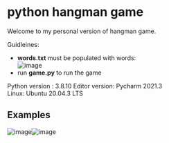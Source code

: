 # python hangman game

Welcome to my personal version of hangman game.

Guidleines:  
* **words.txt** must be populated with words:  
![image](https://user-images.githubusercontent.com/95858490/160280347-bd398be4-9a2a-4b86-ac20-10f5c0e4e6a0.png)  
* run **game.py** to run the game  
 

Python version : 3.8.10
Editor version: Pycharm 2021.3  
Linux: Ubuntu 20.04.3 LTS  
  
## Examples  
![image](https://user-images.githubusercontent.com/95858490/160280498-3e639130-73b3-4f80-a929-56220de39a90.png)![image](https://user-images.githubusercontent.com/95858490/160280518-6bb53e82-e911-4cdb-80d7-2b8aea2fe101.png)


